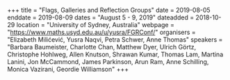 +++
title = "Flags, Galleries and Reflection Groups"
date = 2019-08-05
enddate = 2019-08-09
dates = "August 5 - 9, 2019"
dateadded = 2018-10-29
location = "University of Sydney, Australia"
webpage = "https://www.maths.usyd.edu.au/u/yusra/FGRConf/"
organisers = "Elizabeth Milićević, Yusra Naqvi, Petra Schwer, Anne Thomas"
speakers = "Barbara Baumeister, Charlotte Chan, Matthew Dyer, Ulrich Görtz, Christophe Hohlweg, Allen Knutson, Shrawan Kumar, Thomas Lam, Martina Lanini, Jon McCammond, James Parkinson, Arun Ram, Anne Schilling, Monica Vazirani, Geordie Williamson"
+++
